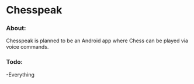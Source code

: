 # Chesspeak

### About:
Chesspeak is planned to be an Android app where Chess can be played via voice commands.

### Todo:
-Everything


